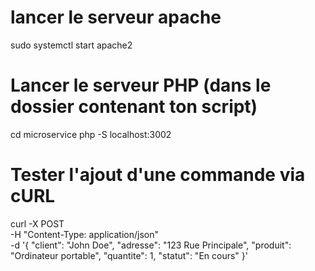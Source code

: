 # lancer le serveur apache
sudo systemctl start apache2

# Lancer le serveur PHP (dans le dossier contenant ton script)
cd microservice
php -S localhost:3002 

# Tester l'ajout d'une commande via cURL
curl -X POST  \
     -H "Content-Type: application/json" \
     -d '{
        "client": "John Doe",
        "adresse": "123 Rue Principale",
        "produit": "Ordinateur portable",
        "quantite": 1,
        "statut": "En cours"
     }'
